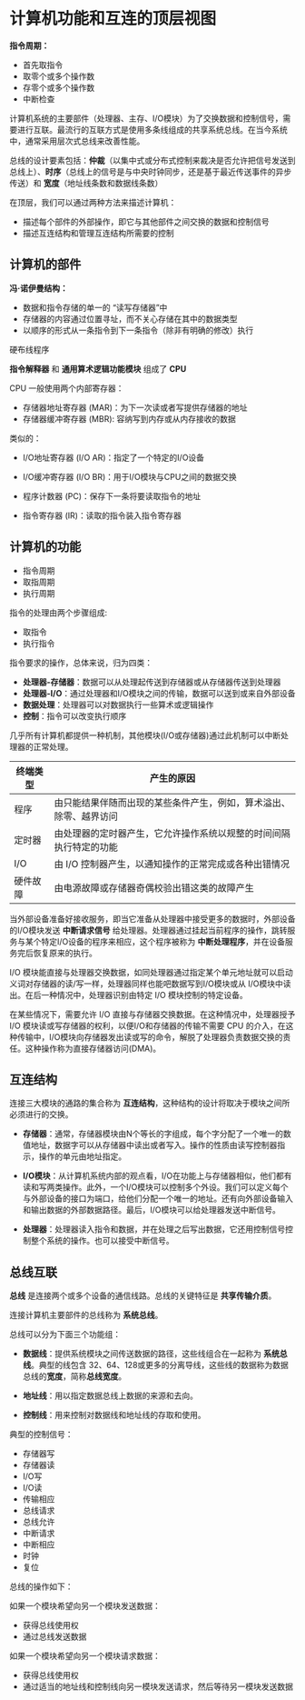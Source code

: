 # 计算机功能和互连的顶层视图

**指令周期：**

- 首先取指令
- 取零个或多个操作数
- 存零个或多个操作数
- 中断检查

计算机系统的主要部件（处理器、主存、I/O模块）为了交换数据和控制信号，需要进行互联。最流行的互联方式是使用多条线组成的共享系统总线。在当今系统中，通常采用层次式总线来改善性能。

总线的设计要素包括：**仲裁**（以集中式或分布式控制来裁决是否允许把信号发送到总线上）、**时序**（总线上的信号是与中央时钟同步，还是基于最近传送事件的异步传送）和 **宽度**（地址线条数和数据线条数）

在顶层，我们可以通过两种方法来描述计算机：

- 描述每个部件的外部操作，即它与其他部件之间交换的数据和控制信号
- 描述互连结构和管理互连结构所需要的控制

## 计算机的部件

**冯·诺伊曼结构：**

- 数据和指令存储的单一的 “读写存储器”中
- 存储器的内容通过位置寻址，而不关心存储在其中的数据类型
- 以顺序的形式从一条指令到下一条指令（除非有明确的修改）执行

硬布线程序

**指令解释器** 和 **通用算术逻辑功能模块** 组成了 **CPU**

CPU 一般使用两个内部寄存器：

- 存储器地址寄存器 (MAR)：为下一次读或者写提供存储器的地址
- 存储器缓冲寄存器 (MBR): 容纳写到内存或从内存接收的数据

类似的：

- I/O地址寄存器 (I/O AR)：指定了一个特定的I/O设备
- I/O缓冲寄存器 (I/O BR)：用于I/O模块与CPU之间的数据交换

- 程序计数器 (PC)：保存下一条将要读取指令的地址
- 指令寄存器 (IR)：读取的指令装入指令寄存器

## 计算机的功能

- 指令周期
- 取指周期
- 执行周期

指令的处理由两个步骤组成:

- 取指令
- 执行指令

指令要求的操作，总体来说，归为四类：

- **处理器-存储器**：数据可以从处理起传送到存储器或从存储器传送到处理器
- **处理器-I/O**：通过处理器和I/O模块之间的传输，数据可以送到或来自外部设备
- **数据处理**：处理器可以对数据执行一些算术或逻辑操作
- **控制**：指令可以改变执行顺序

几乎所有计算机都提供一种机制，其他模块(I/O或存储器)通过此机制可以中断处理器的正常处理。

| 终端类型 | 产生的原因 |
| - | - |
| 程序 | 由只能结果伴随而出现的某些条件产生，例如，算术溢出、除零、越界访问 |
| 定时器 | 由处理器的定时器产生，它允许操作系统以规整的时间间隔执行特定的功能 |
| I/O | 由 I/O 控制器产生，以通知操作的正常完成或各种出错情况 |
| 硬件故障 | 由电源故障或存储器奇偶校验出错这类的故障产生 |

当外部设备准备好接收服务，即当它准备从处理器中接受更多的数据时，外部设备的I/O模块发送 **中断请求信号** 给处理器。处理器通过挂起当前程序的操作，跳转服务与某个特定I/O设备的程序来相应，这个程序被称为 **中断处理程序**，并在设备服务完后恢复原来的执行。

I/O 模块能直接与处理器交换数据，如同处理器通过指定某个单元地址就可以启动义词对存储器的读/写一样，处理器同样也能吧数据写到I/O模块或从 I/O模块中读出。在后一种情况中，处理器识别由特定 I/O 模块控制的特定设备。

在某些情况下，需要允许 I/O 直接与存储器交换数据。在这种情况中，处理器授予 I/O 模块读或写存储器的权利，以便I/O和存储器的传输不需要 CPU 的介入，在这种传输中，I/O模块向存储器发出读或写的命令，解脱了处理器负责数据交换的责任。这种操作称为直接存储器访问(DMA)。

## 互连结构

连接三大模块的通路的集合称为 **互连结构**，这种结构的设计将取决于模块之间所必须进行的交换。

- **存储器**：通常，存储器模块由N个等长的字组成，每个字分配了一个唯一的数值地址，数据字可以从存储器中读出或者写入。操作的性质由读写控制器指示，操作的单元由地址指定。

- **I/O模块**：从计算机系统内部的观点看，I/O在功能上与存储器相似，他们都有读和写两类操作。此外，一个I/O模块可以控制多个外设。我们可以定义每个与外部设备的接口为端口，给他们分配一个唯一的地址。还有向外部设备输入和输出数据的外部数据路径。最后，I/O模块可以给处理器发送中断信号。

- **处理器**：处理器读入指令和数据，并在处理之后写出数据，它还用控制信号控制整个系统的操作。也可以接受中断信号。

## 总线互联

**总线** 是连接两个或多个设备的通信线路。总线的关键特征是 **共享传输介质**。

连接计算机主要部件的总线称为 **系统总线**。

总线可以分为下面三个功能组：

- **数据线**：提供系统模块之间传送数据的路径，这些线组合在一起称为 **系统总线**。典型的线包含 32、64、128或更多的分离导线，这些线的数据称为数据总线的**宽度**，简称**总线宽度**。

- **地址线**：用以指定数据总线上数据的来源和去向。

- **控制线**：用来控制对数据线和地址线的存取和使用。

典型的控制信号：

- 存储器写
- 存储器读
- I/O写
- I/O读
- 传输相应
- 总线请求
- 总线允许
- 中断请求
- 中断相应
- 时钟
- 复位

总线的操作如下：

如果一个模块希望向另一个模块发送数据：

- 获得总线使用权
- 通过总线发送数据

如果一个模块希望向另一个模块请求数据：

- 获得总线使用权
- 通过适当的地址线和控制线向另一模块发送请求，然后等待另一模块发送数据

